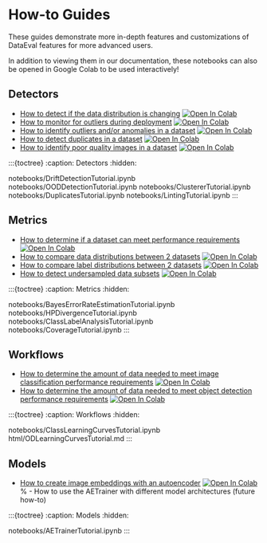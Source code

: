 # How-to Guides

These guides demonstrate more in-depth features and customizations of DataEval
features for more advanced users.

In addition to viewing them in our documentation, these notebooks can also be
opened in Google Colab to be used interactively!

## Detectors

- [How to detect if the data distribution is changing](notebooks/DriftDetectionTutorial.ipynb)
  [![Open In Colab][colab-badge]][drift-colab]
- [How to monitor for outliers during deployment](notebooks/OODDetectionTutorial.ipynb)
  [![Open In Colab][colab-badge]][out-colab]
- [How to identify outliers and/or anomalies in a dataset](notebooks/ClustererTutorial.ipynb)
  [![Open In Colab][colab-badge]][clust-colab]
- [How to detect duplicates in a dataset](notebooks/DuplicatesTutorial.ipynb)
  [![Open In Colab][colab-badge]][dup-colab]
- [How to identify poor quality images in a dataset](notebooks/LintingTutorial.ipynb)
  [![Open In Colab][colab-badge]][lint-colab]

:::{toctree}
:caption: Detectors
:hidden:

notebooks/DriftDetectionTutorial.ipynb
notebooks/OODDetectionTutorial.ipynb
notebooks/ClustererTutorial.ipynb
notebooks/DuplicatesTutorial.ipynb
notebooks/LintingTutorial.ipynb
:::

## Metrics

- [How to determine if a dataset can meet performance requirements](notebooks/BayesErrorRateEstimationTutorial.ipynb)
  [![Open In Colab][colab-badge]][ber-colab]
- [How to compare data distributions between 2 datasets](notebooks/HPDivergenceTutorial.ipynb)
  [![Open In Colab][colab-badge]][div-colab]
- [How to compare label distributions between 2 datasets](notebooks/ClassLabelAnalysisTutorial.ipynb)
  [![Open In Colab][colab-badge]][lbl-colab]
- [How to detect undersampled data subsets](notebooks/CoverageTutorial.ipynb)
  [![Open In Colab][colab-badge]][cov-colab]

:::{toctree}
:caption: Metrics
:hidden:

notebooks/BayesErrorRateEstimationTutorial.ipynb
notebooks/HPDivergenceTutorial.ipynb
notebooks/ClassLabelAnalysisTutorial.ipynb
notebooks/CoverageTutorial.ipynb
:::

## Workflows

- [How to determine the amount of data needed to meet image classification performance requirements](notebooks/ClassLearningCurvesTutorial.ipynb)
  [![Open In Colab][colab-badge]][suff-colab]
- [How to determine the amount of data needed to meet object detection performance requirements](html/ODLearningCurvesTutorial.md)
  [![Open In Colab][colab-badge]][odlc-colab]

:::{toctree}
:caption: Workflows
:hidden:

notebooks/ClassLearningCurvesTutorial.ipynb
html/ODLearningCurvesTutorial.md
:::

## Models

- [How to create image embeddings with an autoencoder](notebooks/AETrainerTutorial.ipynb)
  [![Open In Colab][colab-badge]][ae-colab]
% - How to use the AETrainer with different model architectures (future how-to)

[colab-badge]: https://colab.research.google.com/assets/colab-badge.svg
[ber-colab]: https://colab.research.google.com/github/aria-ml/dataeval/blob/v0.75.0/docs/source/how_to/notebooks/BayesErrorRateEstimationTutorial.ipynb
[suff-colab]: https://colab.research.google.com/github/aria-ml/dataeval/blob/v0.75.0/docs/source/how_to/notebooks/ClassLearningCurvesTutorial.ipynb
[div-colab]: https://colab.research.google.com/github/aria-ml/dataeval/blob/v0.75.0/docs/source/how_to/notebooks/HPDivergenceTutorial.ipynb
[drift-colab]: https://colab.research.google.com/github/aria-ml/dataeval/blob/v0.75.0/docs/source/how_to/notebooks/DriftDetectionTutorial.ipynb
[out-colab]: https://colab.research.google.com/github/aria-ml/dataeval/blob/v0.75.0/docs/source/how_to/notebooks/OODDetectionTutorial.ipynb
[ae-colab]: https://colab.research.google.com/github/aria-ml/dataeval/blob/v0.75.0/docs/source/how_to/notebooks/AETrainerTutorial.ipynb
[lbl-colab]: https://colab.research.google.com/github/aria-ml/dataeval/blob/v0.75.0/docs/source/how_to/notebooks/ClassLabelAnalysisTutorial.ipynb
[odlc-colab]: https://colab.research.google.com/github/aria-ml/dataeval/blob/v0.75.0/docs/source/how_to/notebooks/ODLearningCurvesTutorial.ipynb
[clust-colab]: https://colab.research.google.com/github/aria-ml/dataeval/blob/v0.75.0/docs/source/how_to/notebooks/ClustererTutorial.ipynb
[dup-colab]: https://colab.research.google.com/github/aria-ml/dataeval/blob/v0.75.0/docs/source/how_to/notebooks/DuplicatesTutorial.ipynb
[lint-colab]: https://colab.research.google.com/github/aria-ml/dataeval/blob/v0.75.0/docs/source/how_to/notebooks/LintingTutorial.ipynb
[cov-colab]: https://colab.research.google.com/github/aria-ml/dataeval/blob/v0.75.0/docs/source/how_to/notebooks/CoverageTutorial.ipynb

:::{toctree}
:caption: Models
:hidden:

notebooks/AETrainerTutorial.ipynb
:::
